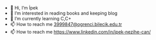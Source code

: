 - 👋 Hi, I’m İpek
- 👀 I’m interested in reading books and keeping blog
- 🌱 I’m currently learning C,C+
- 📫 How to reach me 3999847@ogrenci.bilecik.edu.tr
- 📫 How to reach me https://www.linkedin.com/in/ipek-nezihe-can/

<!---
ipekncan/ipekncan is a ✨ special ✨ repository because its `README.md` (this file) appears on your GitHub profile.
You can click the Preview link to take a look at your changes.
--->
